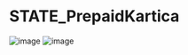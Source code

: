 # STATE_PrepaidKartica

![image](https://github.com/StjepanPetrovic/prepaid-card-by-state-machine-diagram/assets/79259870/1e9de087-5ec3-4a91-962a-ec5035a0d692)
![image](https://github.com/StjepanPetrovic/prepaid-card-by-state-machine-diagram/assets/79259870/0b8eec98-2fd4-47e2-bbc1-3373ed0e3419)

